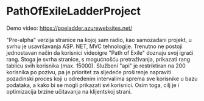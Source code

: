 # PathOfExileLadderProject

Demo video: https://poeladder.azurewebsites.net/

"Pre-alpha" verzija stranice na kojoj sam radio, kao samozadani projekt, u svrhu je 
usavršavanja ASP. NET, MVC tehnologije. Trenutno ne postoji jednostavan način da korisnici 
videoigre "Path of Exile" doznaju svoj igraći rang. Stoga je svrha stranice, s mogućnošću 
pretraživanja, prikazati rang tablicu svih korisnika (max. 15000). Službeni "api" je restriktiran na 
200 korisnika po pozivu, pa je prioritet za sljedeće proširenje napraviti pozadinski proces koji u 
određenim intervalima sprema sve korisnike u bazu podataka, a kako bi se mogli prikazati svi 
korisnici. Osim toga, cilj je i optimizacija brzine učitavanja na klijentskoj strani.

